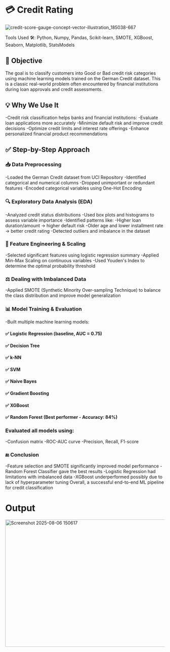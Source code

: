 
# 💳 Credit Rating 

![credit-score-gauge-concept-vector-illustration_185038-667](https://github.com/user-attachments/assets/3631fe5d-0407-4148-bca4-4314a00f5707)


Tools Used 🛠: Python, Numpy, Pandas, Scikit-learn, SMOTE, XGBoost, Seaborn, Matplotlib, StatsModels

## 🎯 Objective
The goal is to classify customers into Good or Bad credit risk categories using machine learning models trained on the German Credit dataset. This is a classic real-world problem often encountered by financial institutions during loan approvals and credit assessments.

## 💡 Why We Use It
-Credit risk classification helps banks and financial institutions:
-Evaluate loan applications more accurately
-Minimize default risk and improve credit decisions
-Optimize credit limits and interest rate offerings
-Enhance personalized financial product recommendations

## ✅ Step-by-Step Approach

### 📥 Data Preprocessing
-Loaded the German Credit dataset from UCI Repository
-Identified categorical and numerical columns
-Dropped unimportant or redundant features
-Encoded categorical variables using One-Hot Encoding

### 🔍 Exploratory Data Analysis (EDA)
-Analyzed credit status distributions
-Used box plots and histograms to assess variable importance
-Identified patterns like:
-Higher loan duration/amount → higher default risk
-Older age and lower installment rate → better credit rating
-Detected outliers and imbalance in the dataset

### 🧠 Feature Engineering & Scaling
-Selected significant features using logistic regression summary
-Applied Min-Max Scaling on continuous variables
-Used Youden's Index to determine the optimal probability threshold

### ⚖️ Dealing with Imbalanced Data
-Applied SMOTE (Synthetic Minority Over-sampling Technique) to balance the class distribution and improve model generalization

### 📊 Model Training & Evaluation
-Built multiple machine learning models:

#### ✅ Logistic Regression (baseline, AUC = 0.75)
#### ✅ Decision Tree
#### ✅ k-NN
#### ✅ SVM
#### ✅ Naive Bayes
#### ✅ Gradient Boosting
#### ✅ XGBoost
#### ✅ Random Forest (Best performer - Accuracy: 84%)

### Evaluated all models using:
-Confusion matrix
-ROC-AUC curve
-Precision, Recall, F1-score

### 🔚 Conclusion
-Feature selection and SMOTE significantly improved model performance
-Random Forest Classifier gave the best results
-Logistic Regression had limitations with imbalanced data
-XGBoost underperformed possibly due to lack of hyperparameter tuning
Overall, a successful end-to-end ML pipeline for credit classification

# Output
<img width="924" height="401" alt="Screenshot 2025-08-06 150617" src="https://github.com/user-attachments/assets/a6c640ee-a246-4fe2-9bff-644488b2dfbe" />
